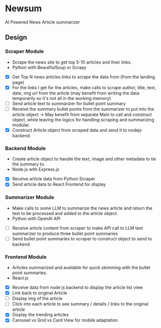 # Newsum
AI Powered News Article summarizer

## Design

### Scraper Module
- Scrape the news site to get top 5-10 articles and their links.
- Python with BeautifulSoup or Scrapy

- [x] Get Top N news articles links to scrape the data from (from the landing page)
- [x] For the links I get for the articles, make calls to scrape author, title, text, date, img url from the article (may benefit from writing the data temporarily so it's not all in the working memory)
- [ ] Send article text to summarizer for bullet point summary
- [ ] Receive the summary bullet points from the summarizer to put into the article object -> May benefit from separate Main to call and construct object, while leaving the logics for handling scraping and summarizing modular.
- [x] Construct Article object from scraped data and send it to nodejs backend

### Backend Module
- Create article object to handle the text, image and other metadata to tie the summary to.
- Node.js with Express.js

- [x] Receive article data from Python Scraper
- [x] Send article data to React Frontend for display

### Summarizer Module
- Make calls to some LLM to summarize the news article and return the text to be processed and added to the article object.
- Python with OpenAI API

- [ ] Receive article content from scraper to make API call to LLM text summarizer to produce three bullet point summaries
- [ ] Send bullet point summaries to scraper to construct object to send to backend

### Frontend Module
- Articles summarized and available for quick skimming with the bullet point summaries.
- React.js

- [x] Receive data from node js backend to display the article list view
- [x] Link back to original Article
- [ ] Display img of the article
- [ ] Click into each article to see summary / details / links to the original article
- [x] Display the trending articles
- [x] Carousel vs Grid vs Card View for mobile adaptation